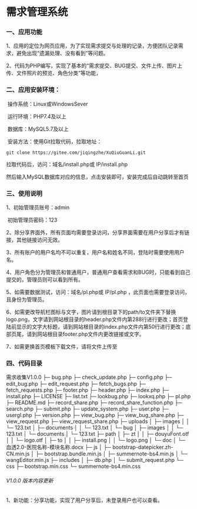 # 需求管理系统

### 一、应用功能

1、应用的定位为网页应用，为了实现需求提交与处理的记录，方便团队记录需求，避免出现“遗漏处理、没有看到”等问题。

2、代码为PHP编写，实现了基本的“需求提交、BUG提交、文件上传、图片上传、文件照片的预览、角色分类”等功能，

### 二、应用安装环境：

​	操作系统：Linux或WindowsSever

​	运行环境：PHP7.4及以上

​	数据库：MySQL5.7及以上

​	安装方法：使用Git拉取代码，拉取地址：

```git
git clone https://gitee.com/jiqingzhe/XuQiuGuanLi.git
```

拉取代码后，访问：域名/install.php或 IP/install.php

然后输入MySQL数据库对应的信息，点击安装即可，安装完成后自动跳转至首页

### 三、使用说明

1、初始管理员账号：admin

​	初始管理员密码：123

2、除分享界面外，所有页面均需要登录访问，分享界面需要在用户分享后才有链接，其他链接访问无效。

3、所有账户的用户名均不可以重复，用户名和姓名不同，登陆时需要使用用户名。

4、用户角色分为管理员和普通用户，普通用户查看需求和BUG时，只能看到自己提交的，管理员则可以看到所有。

5、如需要数据测试，访问：域名/pl.php或 IP/pl.php  ，此页面也需要登录访问，且身份为管理员。

6、如需更改导航栏图标与文字，图片请到根目录下的path/to文件夹下替换logo.png，文字请到网站根目录的header.php文件内第288行进行更改；首页登陆前显示的文字大标题，请到网站根目录的index.php文件内第50行进行更改；底部页尾，请到网站根目录footer.php文件内更改链接或文字。

7、如需更换首页模板下载文件，请将文件上传至

### 四、代码目录

需求收集V1.0.0
├─ bug.php
├─ check_update.php
├─ config.php
├─ edit_bug.php
├─ edit_request.php
├─ fetch_bugs.php
├─ fetch_requests.php
├─ footer.php
├─ header.php
├─ index.php
├─ install.php
├─ LICENSE
├─ list.txt
├─ lookbug.php
├─ lookxq.php
├─ pl.php
├─ README.md
├─ record_share.php
├─ record_share_function.php
├─ search.php
├─ submit.php
├─ update_system.php
├─ user.php
├─ usergl.php
├─ version.php
├─ view_bug.php
├─ view_bug_share.php
├─ view_request.php
├─ view_request_share.php
├─ uploads
│  ├─ images
│  │  └─ 123.txt
│  ├─ documents
│  │  └─ 123.txt
│  └─ bug
│     ├─ images
│     │  └─ 123.txt
│     └─ documents
│        └─ 123.txt
├─ path
│  ├─ zt
│  │  ├─ douyuFont.otf
│  │  └─ logo.otf
│  ├─ to
│  │  ├─ install.png
│  │  └─ logo.png
│  └─ doc
│     └─ 血透2.0-医院名称-模块名称.docx
├─ js
│  ├─ bootstrap-datepicker.zh-CN.min.js
│  ├─ bootstrap.bundle.min.js
│  ├─ summernote-bs4.min.js
│  └─ wangEditor.min.js
├─ includes
│  ├─ db.php
│  └─ submit_request.php
└─ css
   ├─ bootstrap.min.css
   └─ summernote-bs4.min.css

            



###### V1.0.0 版本内容更新

1、新功能：分享功能，实现了用户分享后，未登录用户也可以查看。